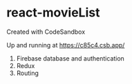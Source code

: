 # react-movieList

Created with CodeSandbox

Up and running at https://c85c4.csb.app/

1. Firebase database and authentication
2. Redux
3. Routing
